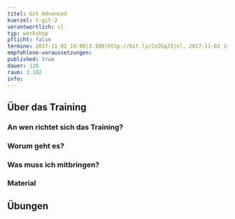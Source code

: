 ```yaml
---
titel: Git Advanced
kuerzel: t-git-2
verantwortlich: sl
typ: workshop
pflicht: false
termine: 2017-11-02 14:00|3.100|http://bit.ly/2xZGqJ3|sl, 2017-11-02 14:00|3.217||jk
empfohlene-voraussetzungen:
published: true
dauer: 120
raum: 3.102
info: 
---
```


## Über das Training

### An wen richtet sich das Training?

### Worum geht es?

### Was muss ich mitbringen?

### Material

## Übungen
